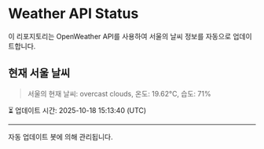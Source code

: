 
# Weather API Status

이 리포지토리는 OpenWeather API를 사용하여 서울의 날씨 정보를 자동으로 업데이트합니다.

## 현재 서울 날씨
> 서울의 현재 날씨: overcast clouds, 온도: 19.62°C, 습도: 71%

⏳ 업데이트 시간: 2025-10-18 15:13:40 (UTC)

---
자동 업데이트 봇에 의해 관리됩니다.

